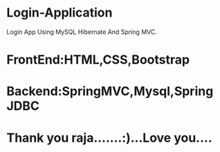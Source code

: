 # Login-Application
Login App Using MySQL Hibernate And Spring MVC.
<h1><p>
FrontEnd:HTML,CSS,Bootstrap<p>
</h1>
<h1><p>
Backend:SpringMVC,Mysql,Spring JDBC<p>
</h1>
<h1>Thank you raja.......:)...Love you....</h1>
